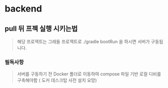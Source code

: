 # backend

## pull 뒤 프젝 실행 시키는법
>해당 프로젝트는 그레들 프로젝트로 ./gradle bootRun 을 하시면 서버가 구동됩니다.



### 필독사항 
>서버를 구동하기 전 Docker 폴더로 이동하여 compose 파일 기반 로컬 디비를 구축해야함 ( 도커 데스크탑 사전 설치 요망)
>


